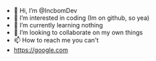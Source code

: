 - 👋 Hi, I’m @IncbomDev
- 👀 I’m interested in coding (Im on github, so yea)
- 🌱 I’m currently learning nothing
- 💞️ I’m looking to collaborate on my own things
- 📫 How to reach me you can't
- https://google.com

<!---
IncbomDev/IncbomDev is a ✨ special ✨ repository because its `README.md` (this file) appears on your GitHub profile.
You can click the Preview link to take a look at your changes.
--->

